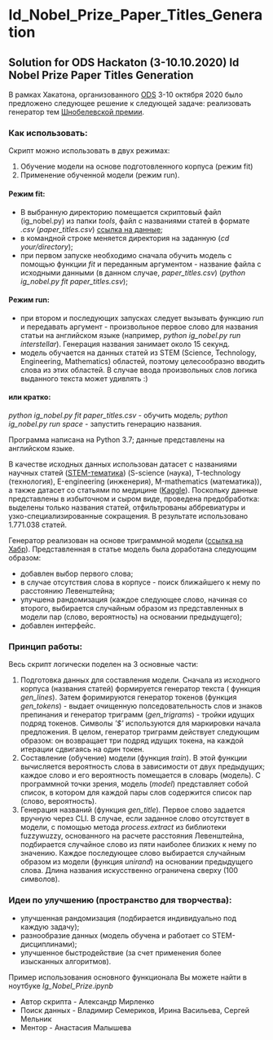 # Id_Nobel_Prize_Paper_Titles_Generation
## Solution for ODS Hackaton (3-10.10.2020) Id Nobel Prize Paper Titles Generation

В рамках Хакатона, организованного [ODS](https://ods.ai/) 3-10 октября 2020 было предложено следующее решение к следующей задаче:
реализовать генератор тем [Шнобелевской премии](https://www.improbable.com/).

### Как использовать:
Скрипт можно использовать в двух режимах:
1. Обучение модели на основе подготовленного корпуса (режим fit)
2. Применение обученной модели (режим run).

#### Режим fit:
* В выбранную директорию помещается скриптовый файл (ig_nobel.py) из папки _tools_, файл c названиями статей в формате _.csv_ (_paper_titles.csv_) [ссылка на данные](https://drive.google.com/drive/folders/1Icl9RaCK_5z3m8Ku3O9Imt2QYffH2a89?usp=sharing);
* в командной строке меняется директория на заданную (_cd your/directory_);
* при первом запуске необходимо сначала обучить модель с помощью функции _fit_ и переданным аргументом - название файла с исходными данными (в данном случае, _paper_titles.csv_) (_python ig_nobel.py fit paper_titles.csv_);
#### Режим run:
* при втором и последующих запусках следует вызывать функцию _run_ и передавать аргумент - произвольное первое слово для названия статьи на английском языке (например, _python ig_nobel.py run interstellar_). Генерация названия занимает около 15 секунд.
* модель обучается на данных статей из STEM (Science, Technology, Engineering, Mathematics) областей, поэтому целесообразно вводить слова из этих областей. В случае ввода произвольных слов логика выданного текста может удивлять :)

#### или кратко:
_python ig_nobel.py fit paper_titles.csv_ - обучить модель;
_python ig_nobel.py run space_ - запустить генерацию названия.

Программа написана на Python 3.7; данные представлены на английском языке.

В качестве исходных данных использован датасет с названиями научных статей ([STEM-тематика](https://www.kaggle.com/Cornell-University/arxiv)) (S-science (наука), T-technology (технология), Е-engineering (инженерия), М-mathematics (математика)), а также датасет со статьями по медицине ([Kaggle](https://www.kaggle.com/Cornell-University/arxiv)). Поскольку данные представлены в избыточном и сыром виде, проведена предобработка: выделены только названия статей, отфильтрованы аббревиатуры и узко-специализированные сокращения. В результате использовано 1.771.038 статей.

Генератор реализован на основе триграммной модели ([ссылка на Хабр](https://habr.com/ru/post/88514/)). Представленная в статье модель была доработана следующим образом:
* добавлен выбор первого слова;
* в случае отсутствия слова в корпусе - поиск ближайшего к нему по расстоянию Левенштейна;
* улучшена рандомизация (каждое следующее слово, начиная со второго, выбирается случайным образом из представленных в модели пар (слово, вероятность) на основании предыдущего);
* добавлен интерфейс.

### Принцип работы:
Весь скрипт логически поделен на 3 основные части:
1. Подготовка данных для составления модели. Сначала из исходного корпуса (названия статей) формируется генератор текста ( функция _gen_lines_). Затем форимируются генератор токенов (функция _gen_tokens_) - выдает очищенную полседовательность слов и знаков препинания и генератор триграмм (_gen_trigrams_) - тройки идущих подряд токенов. 
Символы _'$'_ используются для маркировки начала предложения. В целом, генератор триграмм действует следующим образом: он возвращает три подряд идущих токена, на каждой итерации сдвигаясь на один токен.
2. Составление (обучение) модели (функция _train_). В этой функции вычисляется вероятность слова в зависимости от двух предыдущих; каждое слово и его вероятность помещается в словарь (модель). С программной точки зрения, модель (_model_) представляет собой список, в котором для каждой пары слов содержится список пар (слово, вероятность).
3. Генерация названий (функция _gen_title_). Первое слово задается вручную через CLI. В случае, если заданное слово отсутствует в модели, с помощью метода _process.extract_ из библиотеки fuzzywuzzy, основанного на расчете расстояния Левенштейна, подбирается случайное слово из пяти наиболее близких к нему по значению. Каждое последующее слово выбирается случайным образом из модели (функция _unirand_) на основании предыдущего слова. Длина названия искусственно ограничена сверху (100 символов). 

### Идеи по улучшению (пространство для творчества):
* улучшенная рандомизация (подбирается индивидуально под каждую задачу);
* разнообразие данных (модель обучена и работает со STEM-дисциплинами);
* улучшенное быстродействие (за счет применения более изысканных алгоритмов).

Пример использования основного функционала Вы можете найти в ноутбуке _Ig_Nobel_Prize.ipynb_

* Автор скрипта - Александр Мирленко
* Поиск данных - Владимир Семериков, Ирина Васильева, Сергей Мельник
* Ментор - Анастасия Малышева



